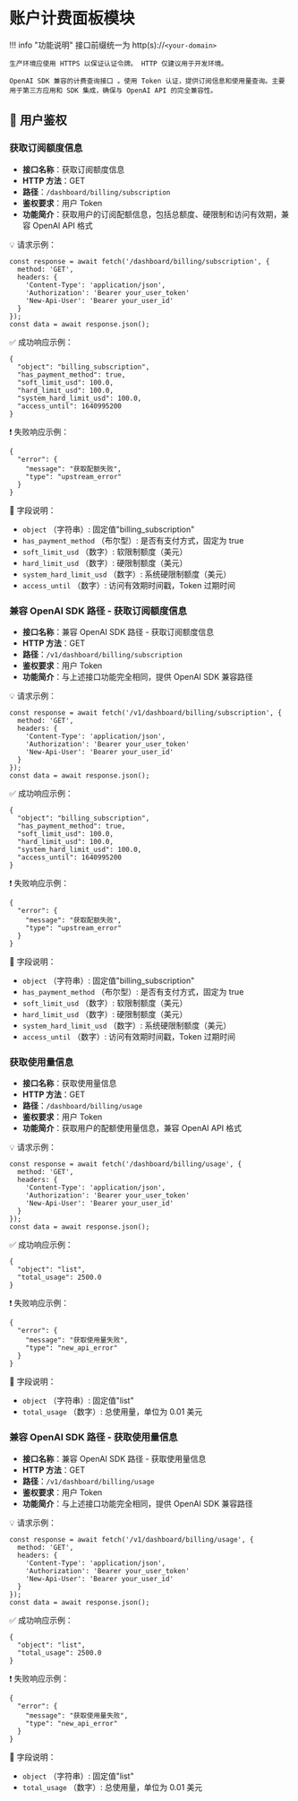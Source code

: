 # 账户计费面板模块

!!! info "功能说明"
    接口前缀统一为 http(s)://`<your-domain>`

    生产环境应使用 HTTPS 以保证认证令牌。 HTTP 仅建议用于开发环境。

    OpenAI SDK 兼容的计费查询接口 。使用 Token 认证，提供订阅信息和使用量查询。主要用于第三方应用和 SDK 集成，确保与 OpenAI API 的完全兼容性。

## 🔐 用户鉴权

### 获取订阅额度信息

- **接口名称**：获取订阅额度信息
- **HTTP 方法**：GET
- **路径**：`/dashboard/billing/subscription`
- **鉴权要求**：用户 Token
- **功能简介**：获取用户的订阅配额信息，包括总额度、硬限制和访问有效期，兼容 OpenAI API 格式 

💡 请求示例：

```
const response = await fetch('/dashboard/billing/subscription', {  
  method: 'GET',  
  headers: {  
    'Content-Type': 'application/json',  
    'Authorization': 'Bearer your_user_token'  
    'New-Api-User': 'Bearer your_user_id'
  }  
});  
const data = await response.json();
```

✅ 成功响应示例：

```
{  
  "object": "billing_subscription",  
  "has_payment_method": true,  
  "soft_limit_usd": 100.0,  
  "hard_limit_usd": 100.0,  
  "system_hard_limit_usd": 100.0,  
  "access_until": 1640995200  
}
```

❗ 失败响应示例：

```
{  
  "error": {  
    "message": "获取配额失败",  
    "type": "upstream_error"  
  }  
}
```

🧾 字段说明：

- `object` （字符串）: 固定值"billing_subscription"
- `has_payment_method` （布尔型）: 是否有支付方式，固定为 true 
- `soft_limit_usd` （数字）: 软限制额度（美元）
- `hard_limit_usd` （数字）: 硬限制额度（美元）
- `system_hard_limit_usd` （数字）: 系统硬限制额度（美元）
- `access_until` （数字）: 访问有效期时间戳，Token 过期时间 

### 兼容 OpenAI SDK 路径 - 获取订阅额度信息

- **接口名称**：兼容 OpenAI SDK 路径 - 获取订阅额度信息
- **HTTP 方法**：GET
- **路径**：`/v1/dashboard/billing/subscription`
- **鉴权要求**：用户 Token
- **功能简介**：与上述接口功能完全相同，提供 OpenAI SDK 兼容路径

💡 请求示例：

```
const response = await fetch('/v1/dashboard/billing/subscription', {  
  method: 'GET',  
  headers: {  
    'Content-Type': 'application/json',  
    'Authorization': 'Bearer your_user_token'  
    'New-Api-User': 'Bearer your_user_id'
  }  
});  
const data = await response.json();
```

✅ 成功响应示例：

```
{  
  "object": "billing_subscription",  
  "has_payment_method": true,  
  "soft_limit_usd": 100.0,  
  "hard_limit_usd": 100.0,  
  "system_hard_limit_usd": 100.0,  
  "access_until": 1640995200  
}
```

❗ 失败响应示例：

```
{  
  "error": {  
    "message": "获取配额失败",  
    "type": "upstream_error"  
  }  
}
```

🧾 字段说明：

- `object` （字符串）: 固定值"billing_subscription"
- `has_payment_method` （布尔型）: 是否有支付方式，固定为 true
- `soft_limit_usd` （数字）: 软限制额度（美元）
- `hard_limit_usd` （数字）: 硬限制额度（美元）
- `system_hard_limit_usd` （数字）: 系统硬限制额度（美元）
- `access_until` （数字）: 访问有效期时间戳，Token 过期时间

### 获取使用量信息

- **接口名称**：获取使用量信息
- **HTTP 方法**：GET
- **路径**：`/dashboard/billing/usage`
- **鉴权要求**：用户 Token
- **功能简介**：获取用户的配额使用量信息，兼容 OpenAI API 格式

💡 请求示例：

```
const response = await fetch('/dashboard/billing/usage', {  
  method: 'GET',  
  headers: {  
    'Content-Type': 'application/json',  
    'Authorization': 'Bearer your_user_token'  
    'New-Api-User': 'Bearer your_user_id'
  }  
});  
const data = await response.json();
```

✅ 成功响应示例：

```
{  
  "object": "list",  
  "total_usage": 2500.0  
}
```

❗ 失败响应示例：

```
{  
  "error": {  
    "message": "获取使用量失败",  
    "type": "new_api_error"  
  }  
}
```

🧾 字段说明：

- `object` （字符串）: 固定值"list" 
- `total_usage` （数字）: 总使用量，单位为 0.01 美元 

### 兼容 OpenAI SDK 路径 - 获取使用量信息

- **接口名称**：兼容 OpenAI SDK 路径 - 获取使用量信息
- **HTTP 方法**：GET
- **路径**：`/v1/dashboard/billing/usage`
- **鉴权要求**：用户 Token
- **功能简介**：与上述接口功能完全相同，提供 OpenAI SDK 兼容路径

💡 请求示例：

```
const response = await fetch('/v1/dashboard/billing/usage', {  
  method: 'GET',  
  headers: {  
    'Content-Type': 'application/json',  
    'Authorization': 'Bearer your_user_token'  
    'New-Api-User': 'Bearer your_user_id'
  }  
});  
const data = await response.json();
```

✅ 成功响应示例：

```
{  
  "object": "list",  
  "total_usage": 2500.0  
}
```

❗ 失败响应示例：

```
{  
  "error": {  
    "message": "获取使用量失败",  
    "type": "new_api_error"  
  }  
}
```

🧾 字段说明：

- `object` （字符串）: 固定值"list"
- `total_usage` （数字）: 总使用量，单位为 0.01 美元 

